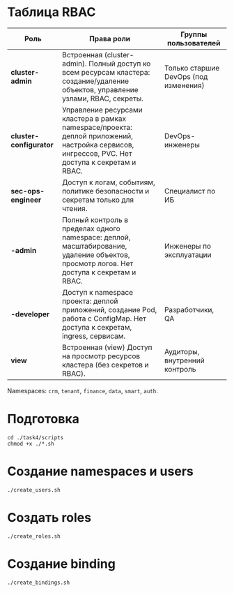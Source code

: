 # Таблица RBAC
| Роль                    | Права роли                                                                                                                                      | Группы пользователей                        |
| ----------------------- | ----------------------------------------------------------------------------------------------------------------------------------------------- | ------------------------------------------- |
| **cluster-admin**        | Встроенная (cluster-admin). Полный доступ ко всем ресурсам кластера: создание/удаление объектов, управление узлами, RBAC, секреты.                                          | Только старшие DevOps (под изменения) |
| **cluster-configurator** | Управление ресурсами кластера в рамках namespace/проекта: деплой приложений, настройка сервисов, ингрессов, PVC. Нет доступа к секретам и RBAC. | DevOps-инженеры                             |
| **sec-ops-engineer**      | Доступ к логам, событиям, политике безопасности и секретам только для чтения.                                                                   | Специалист по ИБ                            |
| **<namespace>-admin**      | Полный контроль в пределах одного namespace: деплой, масштабирование, удаление объектов, просмотр логов. Нет доступа к секретам и RBAC.         | Инженеры по эксплуатации                    |
| **<namespace>-developer**  | Доступ к namespace проекта: деплой приложений, создание Pod, работа с ConfigMap. Нет доступа к секретам, ingress, сервисам.                     | Разработчики, QA                            |
| **view**            | Встроенная (view) Доступ на просмотр ресурсов кластера (без секретов и RBAC).                                                                                     | Аудиторы, внутренний контроль               |

Namespaces: `crm`, `tenant`, `finance`, `data`, `smart`, `auth`.

# Подготовка
```
cd ./task4/scripts
chmod +x ./*.sh  
```

# Создание namespaces и users
```
./create_users.sh
```

# Создать roles
```
./create_roles.sh
```

# Создание binding
```
./create_bindings.sh
```

